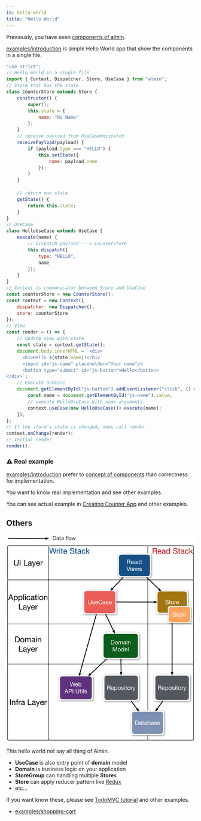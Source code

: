 ```yaml
---
id: hello-world
title: "Hello World"
---
```


Previously, you have seen [components of almin](./Components.md).

[examples/introduction](../examples/introduction) is simple Hello World app that show the components in a single file.

``` javascript
"use strict";
// Hello World in a single file
import { Context, Dispatcher, Store, UseCase } from "almin";
// Store that has the state
class CounterStore extends Store {
    constructor() {
        super();
        this.state = {
            name: "No Name"
        };
    }
    // receive payload from UseCase#dispatch
    receivePayload(payload) {
        if (payload.type === "HELLO") {
            this.setState({
                name: payload.name
            });
        }
    }

    // return own state
    getState() {
        return this.state;
    }
}
// UseCase
class HelloUseCase extends UseCase {
    execute(name) {
        // Dispatch payload ---> CounterStore
        this.dispatch({
            type: "HELLO",
            name
        });
    }
}
// Context is communicator between Store and UseCase
const counterStore = new CounterStore();
const context = new Context({
    dispatcher: new Dispatcher(),
    store: counterStore
});
// View
const render = () => {
    // Update view with state
    const state = context.getState();
    document.body.innerHTML = `<div>
      <h1>Hello ${state.name}!</h1>
      <input id="js-name" placeholder="Your name"/>
      <button type="submit" id="js-button">Hello</button>
</div>`;
    // Execute UseCase
    document.getElementById("js-button").addEventListener("click", () => {
        const name = document.getElementById("js-name").value;
        // execute HelloUseCase with name arguments.
        context.useCase(new HelloUseCase()).execute(name);
    });
};
// If the store's state is changed, does call render
context.onChange(render);
// Initial render
render();

```

### :warning: Real example

[examples/introduction](../examples/introduction) prefer to [concept of components](./Components.md) than correctness for implementation.

You want to know real implementation and see other examples.

You can see actual example in [Creating Counter App](counter/README.md) and other examples.

## Others

![Overview of almin-architecture](assets/almin-architecture.png)

This hello world not say all thing of Almin.

- **UseCase** is also entry point of **domain** model
- **Domain** is business logic on your application
- **StoreGroup** can handling multiple **Store**s
- **Store** can apply reducer pattern like [Redux](https://github.com/reactjs/redux "Redux")
- etc...

If you want know these, please see [TodoMVC tutorial](tutorial/todomvc/README.md) and other examples.

- [examples/shopping-cart](https://github.com/almin/almin/tree/master/examples/shopping-cart)
